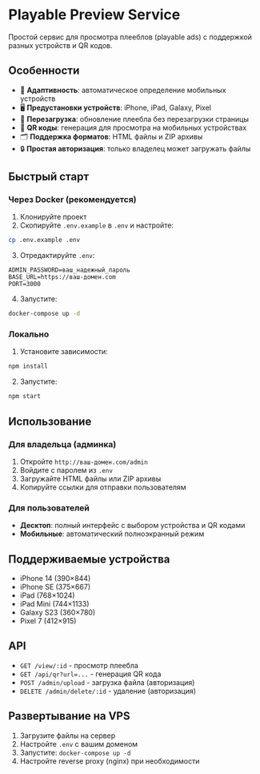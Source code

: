 # Playable Preview Service

Простой сервис для просмотра плееблов (playable ads) с поддержкой разных устройств и QR кодов.

## Особенности

- 📱 **Адаптивность**: автоматическое определение мобильных устройств
- 🖥️ **Предустановки устройств**: iPhone, iPad, Galaxy, Pixel
- 🔄 **Перезагрузка**: обновление плеебла без перезагрузки страницы
- 📱 **QR коды**: генерация для просмотра на мобильных устройствах
- 🗂️ **Поддержка форматов**: HTML файлы и ZIP архивы
- 🔒 **Простая авторизация**: только владелец может загружать файлы

## Быстрый старт

### Через Docker (рекомендуется)

1. Клонируйте проект
2. Скопируйте `.env.example` в `.env` и настройте:
```bash
cp .env.example .env
```

3. Отредактируйте `.env`:
```env
ADMIN_PASSWORD=ваш_надежный_пароль
BASE_URL=https://ваш-домен.com
PORT=3000
```

4. Запустите:
```bash
docker-compose up -d
```

### Локально

1. Установите зависимости:
```bash
npm install
```

2. Запустите:
```bash
npm start
```

## Использование

### Для владельца (админка)

1. Откройте `http://ваш-домен.com/admin`
2. Войдите с паролем из `.env`
3. Загружайте HTML файлы или ZIP архивы
4. Копируйте ссылки для отправки пользователям

### Для пользователей

- **Десктоп**: полный интерфейс с выбором устройства и QR кодами
- **Мобильные**: автоматический полноэкранный режим

## Поддерживаемые устройства

- iPhone 14 (390×844)
- iPhone SE (375×667) 
- iPad (768×1024)
- iPad Mini (744×1133)
- Galaxy S23 (360×780)
- Pixel 7 (412×915)

## API

- `GET /view/:id` - просмотр плеебла
- `GET /api/qr?url=...` - генерация QR кода
- `POST /admin/upload` - загрузка файла (авторизация)
- `DELETE /admin/delete/:id` - удаление (авторизация)

## Развертывание на VPS

1. Загрузите файлы на сервер
2. Настройте `.env` с вашим доменом
3. Запустите: `docker-compose up -d`
4. Настройте reverse proxy (nginx) при необходимости